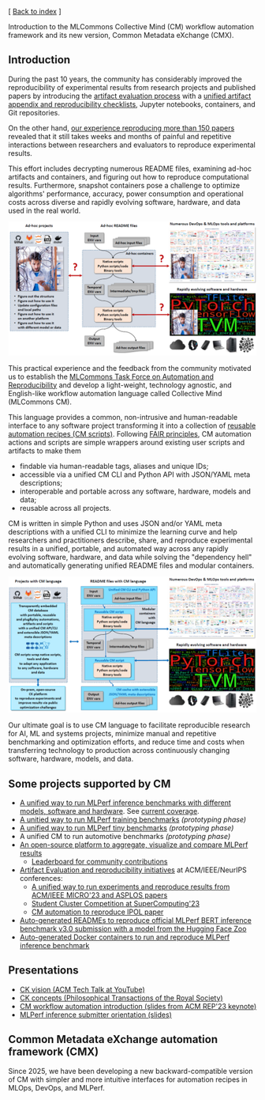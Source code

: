 [ [Back to index](README.md) ]

Introduction to the MLCommons Collective Mind (CM) workflow automation framework and its new version, Common Metadata eXchange (CMX).

## Introduction

During the past 10 years, the community has considerably improved 
the reproducibility of experimental results from research projects and published papers
by introducing the [artifact evaluation process](https://cTuning.org/ae) 
with a [unified artifact appendix and reproducibility checklists](https://github.com/mlcommons/ck/blob/master/docs/artifact-evaluation/checklist.md), 
Jupyter notebooks, containers, and Git repositories. 

On the other hand, [our experience reproducing more than 150 papers](https://www.youtube.com/watch?v=7zpeIVwICa4)
revealed that it still takes weeks and months of painful and
repetitive interactions between researchers and evaluators to reproduce experimental results. 

This effort includes decrypting numerous README files, examining ad-hoc artifacts 
and containers, and figuring out how to reproduce computational results.
Furthermore, snapshot containers pose a challenge to optimize algorithms' performance, 
accuracy, power consumption and operational costs across diverse 
and rapidly evolving software, hardware, and data used in the real world.

![](https://raw.githubusercontent.com/ctuning/ck-guide-images/master/cm-ad-hoc-projects.png)

This practical experience and the feedback from the community motivated 
us to establish the [MLCommons Task Force on Automation and Reproducibility](taskforce.md)
and develop a light-weight, technology agnostic, and English-like 
workflow automation language called Collective Mind (MLCommons CM).

This language provides a common, non-intrusive and human-readable interface to any software project 
transforming it into a collection of [reusable automation recipes (CM scripts)]( https://github.com/mlcommons/ck/tree/master/cm-mlops/script ).
Following [FAIR principles](https://www.go-fair.org/fair-principles), CM automation actions and scripts 
are simple wrappers around existing user scripts and artifacts to make them
* findable via human-readable tags, aliases and unique IDs;
* accessible via a unified CM CLI and Python API with JSON/YAML meta descriptions;
* interoperable and portable across any software, hardware, models and data;
* reusable across all projects.

CM is written in simple Python and uses JSON and/or YAML meta descriptions with a unified CLI
to minimize the learning curve and help researchers and practitioners describe, share, and reproduce experimental results 
in a unified, portable, and automated way across any rapidly evolving software, hardware, and data
while solving the "dependency hell" and automatically generating unified README files and modular containers.

![](https://raw.githubusercontent.com/ctuning/ck-guide-images/master/cm-unified-projects.png)

Our ultimate goal is to use CM language to facilitate reproducible research for AI, ML and systems projects, 
minimize manual and repetitive benchmarking and optimization efforts, 
and reduce time and costs when transferring technology to production
across continuously changing software, hardware, models, and data.


## Some projects supported by CM

* [A unified way to run MLPerf inference benchmarks with different models, software and hardware](mlperf/inference). See [current coverage](https://github.com/mlcommons/ck/issues/1052).
* [A unitied way to run MLPerf training benchmarks](tutorials/reproduce-mlperf-training.md) *(prototyping phase)*
* [A unified way to run MLPerf tiny benchmarks](tutorials/reproduce-mlperf-tiny.md) *(prototyping phase)*
* A unified CM to run automotive benchmarks *(prototyping phase)*
* [An open-source platform to aggregate, visualize and compare MLPerf results](https://access.cknowledge.org/playground/?action=experiments)
  * [Leaderboard for community contributions](https://access.cknowledge.org/playground/?action=contributors)
* [Artifact Evaluation and reproducibility initiatives](https://cTuning.org/ae) at ACM/IEEE/NeurIPS conferences:
  * [A unified way to run experiments and reproduce results from ACM/IEEE MICRO'23 and ASPLOS papers](https://github.com/ctuning/cm4research)
  * [Student Cluster Competition at SuperComputing'23](https://github.com/mlcommons/ck/blob/master/docs/tutorials/scc23-mlperf-inference-bert.md)
  * [CM automation to reproduce IPOL paper](https://github.com/mlcommons/ck/blob/master/cm-mlops/script/reproduce-ipol-paper-2022-439/README-extra.md)
* [Auto-generated READMEs to reproduce official MLPerf BERT inference benchmark v3.0 submission with a model from the Hugging Face Zoo](https://github.com/mlcommons/submissions_inference_3.0/tree/main/open/cTuning/code/huggingface-bert/README.md)
* [Auto-generated Docker containers to run and reproduce MLPerf inference benchmark](../cm-mlops/script/app-mlperf-inference/dockerfiles/retinanet)

## Presentations

* [CK vision (ACM Tech Talk at YouTube)](https://www.youtube.com/watch?v=7zpeIVwICa4) 
* [CK concepts (Philosophical Transactions of the Royal Society)](https://doi.org/10.1098/rsta.2020.0211) 
* [CM workflow automation introduction (slides from ACM REP'23 keynote)](https://doi.org/10.5281/zenodo.8105339)
* [MLPerf inference submitter orientation (slides)](https://doi.org/10.5281/zenodo.8144274) 

## Common Metadata eXchange automation framework (CMX)

Since 2025, we have been developing a new backward-compatible version of CM with simpler 
and more intuitive interfaces for automation recipes in MLOps, DevOps, and MLPerf.

